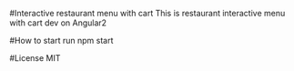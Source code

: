 #Interactive restaurant menu with cart
This is restaurant interactive menu with cart dev on Angular2

#How to start
run npm start

#License
MIT

